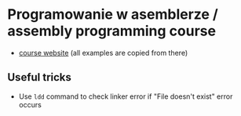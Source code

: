 # Programowanie w asemblerze / assembly programming course

- [course website](https://students.mimuw.edu.pl/~zbyszek/asm/pl/index.html)
  (all examples are copied from there)

## Useful tricks

- Use `ldd` command to check linker error if "File doesn't exist" error occurs

